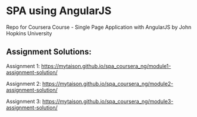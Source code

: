 # SPA using AngularJS
Repo for Coursera Course - Single Page Application with AngularJS by John Hopkins University 
## Assignment Solutions: 
Assignment 1:
https://mytaison.github.io/spa_coursera_ng/module1-assignment-solution/ 

Assignment 2:
https://mytaison.github.io/spa_coursera_ng/module2-assignment-solution/

Assignment 3:
https://mytaison.github.io/spa_coursera_ng/module3-assignment-solution/
